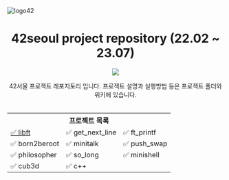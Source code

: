 
![logo42](https://github.com/soluinoon/42seoul/assets/67910922/7b3e7a9d-f408-46f3-bce3-c28c7ade926e)

<div align="center">
  
# 42seoul project repository (22.02 ~ 23.07)
  
<img src="https://img.shields.io/badge/Github Wiki-FC6D26?style=for-the-badge&logo=Github&logoColor=white"><br>
  
42서울 프로젝트 레포지토리 입니다. 프로젝트 설명과 실행방법 등은 프로젝트 폴더와 위키에 있습니다.<br>
<br>
<table>
  <tr>
    <th colspan="3">프로젝트 목록</th>
  </tr>
  <tr>
    <td><a href="https://github.com/soluinoon/42seoul/tree/main/libft">✅ libft</a></td>
    <td>✅ get_next_line</td>
    <td>✅ ft_printf</td>
  </tr>
  <tr>
    <td>✅ born2beroot</td>
    <td>✅ minitalk</td>
    <td>✅ push_swap</td>
  </tr>
  <tr>
    <td>✅ philosopher</td>
    <td>✅ so_long</td>
    <td>✅ minishell</td>
  </tr>
  <tr>
    <td>✅ cub3d</td>
    <td>✅ c++</td>
    <td></td>
  </tr>
</table>
</div>
